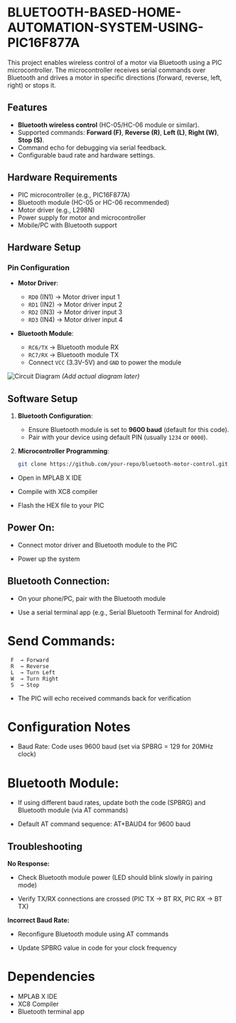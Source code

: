 # BLUETOOTH-BASED-HOME-AUTOMATION-SYSTEM-USING-PIC16F877A
This project enables wireless control of a motor via Bluetooth using a PIC microcontroller. The microcontroller receives serial commands over Bluetooth and drives a motor in specific directions (forward, reverse, left, right) or stops it.

## Features
- **Bluetooth wireless control** (HC-05/HC-06 module or similar).
- Supported commands: **Forward (F)**, **Reverse (R)**, **Left (L)**, **Right (W)**, **Stop (S)**.
- Command echo for debugging via serial feedback.
- Configurable baud rate and hardware settings.

## Hardware Requirements
- PIC microcontroller (e.g., PIC16F877A)
- Bluetooth module (HC-05 or HC-06 recommended)
- Motor driver (e.g., L298N)
- Power supply for motor and microcontroller
- Mobile/PC with Bluetooth support

## Hardware Setup
### Pin Configuration
- **Motor Driver**:
  - `RD0` (IN1) → Motor driver input 1
  - `RD1` (IN2) → Motor driver input 2
  - `RD2` (IN3) → Motor driver input 3
  - `RD3` (IN4) → Motor driver input 4

- **Bluetooth Module**:
  - `RC6/TX` → Bluetooth module RX
  - `RC7/RX` → Bluetooth module TX
  - Connect `VCC` (3.3V-5V) and `GND` to power the module

![Circuit Diagram](https://via.placeholder.com/600x400?text=Bluetooth+Motor+Control+Circuit) *(Add actual diagram later)*

## Software Setup
1. **Bluetooth Configuration**:
   - Ensure Bluetooth module is set to **9600 baud** (default for this code).
   - Pair with your device using default PIN (usually `1234` or `0000`).

2. **Microcontroller Programming**:
   ```bash
   git clone https://github.com/your-repo/bluetooth-motor-control.git
- Open in MPLAB X IDE

- Compile with XC8 compiler

- Flash the HEX file to your PIC
## Power On:

- Connect motor driver and Bluetooth module to the PIC

- Power up the system

## Bluetooth Connection:

- On your phone/PC, pair with the Bluetooth module

- Use a serial terminal app (e.g., Serial Bluetooth Terminal for Android)

# Send Commands:
```
 F  → Forward
 R  → Reverse
 L  → Turn Left
 W  → Turn Right
 S  → Stop
```
- The PIC will echo received commands back for verification

# Configuration Notes
- Baud Rate: Code uses 9600 baud (set via SPBRG = 129 for 20MHz clock)

# Bluetooth Module:

- If using different baud rates, update both the code (SPBRG) and Bluetooth module (via AT commands)

- Default AT command sequence: AT+BAUD4 for 9600 baud

## Troubleshooting
**No Response:**

- Check Bluetooth module power (LED should blink slowly in pairing mode)

- Verify TX/RX connections are crossed (PIC TX → BT RX, PIC RX → BT TX)

**Incorrect Baud Rate:**

- Reconfigure Bluetooth module using AT commands

- Update SPBRG value in code for your clock frequency

# Dependencies
- MPLAB X IDE
- XC8 Compiler
- Bluetooth terminal app
